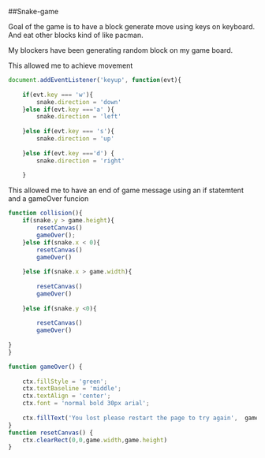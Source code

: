 ##Snake-game

Goal of the game is to have a block generate move using keys on keyboard. And eat other blocks kind of like pacman. 

My blockers have been generating random block on my game board.

This allowed me to achieve movement

```javascript
document.addEventListener('keyup', function(evt){
    
    if(evt.key === 'w'){
        snake.direction = 'down' 
    }else if(evt.key ==='a' ){
        snake.direction = 'left'
    
    }else if(evt.key === 's'){
        snake.direction = 'up'
    
    }else if(evt.key ==='d') {
        snake.direction = 'right'
        
    }
```

This allowed me to have an end of game message using an if statemtent and a gameOver funcion

```javascript
function collision(){
    if(snake.y > game.height){
        resetCanvas()
        gameOver();
    }else if(snake.x < 0){
        resetCanvas()
        gameOver()
    
    }else if(snake.x > game.width){
        
        resetCanvas()
        gameOver()
        
    }else if(snake.y <0){
    
        resetCanvas()
        gameOver()
        
}
}

function gameOver() {
    
    ctx.fillStyle = 'green';
    ctx.textBaseline = 'middle'; 
    ctx.textAlign = 'center'; 
    ctx.font = 'normal bold 30px arial';
    
    ctx.fillText('You lost please restart the page to try again',  game.width/2 , game.height/2);
}
function resetCanvas() {
    ctx.clearRect(0,0,game.width,game.height)
}
```



